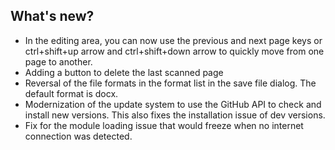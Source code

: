 ## What's new?

  * In the editing area, you can now use the previous and next page keys or ctrl+shift+up arrow and ctrl+shift+down arrow to quickly move from one page to another.
  * Adding a button to delete the last scanned page
  * Reversal of the file formats in the format list in the save file dialog. The default format is docx.
  * Modernization of the update system to use the GitHub API to check and install new versions. This also fixes the installation issue of dev versions.
  * Fix for the module loading issue that would freeze when no internet connection was detected.